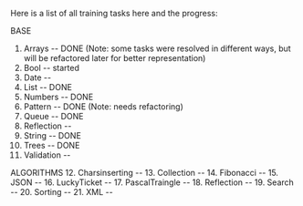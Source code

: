Here is a list of all training tasks here and the progress:

BASE
1. Arrays -- DONE (Note: some tasks were resolved in different ways, but will be refactored later for better representation)
2. Bool -- started
3. Date -- 
4. List -- DONE
5. Numbers -- DONE 
6. Pattern -- DONE (Note: needs refactoring)
7. Queue -- DONE
8. Reflection --
9. String -- DONE
10. Trees -- DONE
11. Validation --

ALGORITHMS
12. Charsinserting --
13. Collection -- 
14. Fibonacci -- 
15. JSON -- 
16. LuckyTicket --
17. PascalTraingle --
18. Reflection --
19. Search --
20. Sorting --
21. XML --
